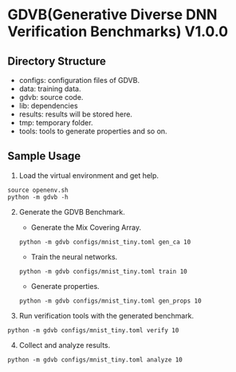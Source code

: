 # GDVB(Generative Diverse DNN Verification Benchmarks) V1.0.0

## Directory Structure
* configs: configuration files of GDVB.
* data: training data.
* gdvb: source code.
* lib: dependencies
* results: results will be stored here.
* tmp: temporary folder.
* tools: tools to generate properties and so on.

## Sample Usage
1. Load the virtual environment and get help.
```
source openenv.sh
python -m gdvb -h
```

2. Generate the GDVB Benchmark.

   + Generate the Mix Covering Array.
   ```
   python -m gdvb configs/mnist_tiny.toml gen_ca 10
   ```
   + Train the neural networks.
   ```
   python -m gdvb configs/mnist_tiny.toml train 10
   ```
   + Generate properties.
   ```
   python -m gdvb configs/mnist_tiny.toml gen_props 10
   ```

3. Run verification tools with the generated benchmark.
```
python -m gdvb configs/mnist_tiny.toml verify 10
```

4. Collect and analyze results.
```
python -m gdvb configs/mnist_tiny.toml analyze 10
```